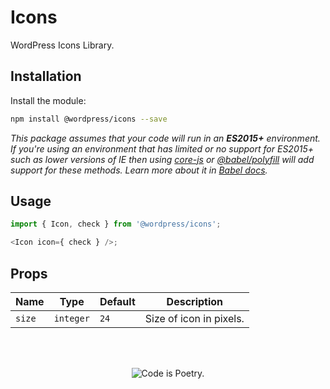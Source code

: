 # Icons

WordPress Icons Library.

## Installation

Install the module:

```bash
npm install @wordpress/icons --save
```

_This package assumes that your code will run in an **ES2015+** environment. If you're using an environment that has limited or no support for ES2015+ such as lower versions of IE then using [core-js](https://github.com/zloirock/core-js) or [@babel/polyfill](https://babeljs.io/docs/en/next/babel-polyfill) will add support for these methods. Learn more about it in [Babel docs](https://babeljs.io/docs/en/next/caveats)._

## Usage

```js
import { Icon, check } from '@wordpress/icons';

<Icon icon={ check } />;
```

## Props

| Name   | Type      | Default | Description             |
| ------ | --------- | ------- | ----------------------- |
| `size` | `integer` | `24`    | Size of icon in pixels. |

<br/><br/><p align="center"><img src="https://s.w.org/style/images/codeispoetry.png?1" alt="Code is Poetry." /></p>
